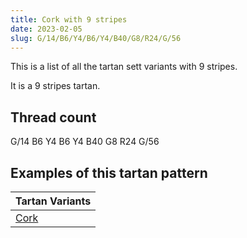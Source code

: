 ```yaml
---
title: Cork with 9 stripes
date: 2023-02-05
slug: G/14/B6/Y4/B6/Y4/B40/G8/R24/G/56
---
```

This is a list of all the tartan sett variants with 9 stripes.

It is a 9 stripes tartan.


## Thread count
G/14 B6 Y4 B6 Y4 B40 G8 R24 G/56

## Examples of this tartan pattern

| Tartan Variants |
|---------------|
| [Cork](/variants/g/14/b6/y4/b6/y4/b40/g8/r24/g/56-b304080-g008000-rc00000-yf0c000)||
